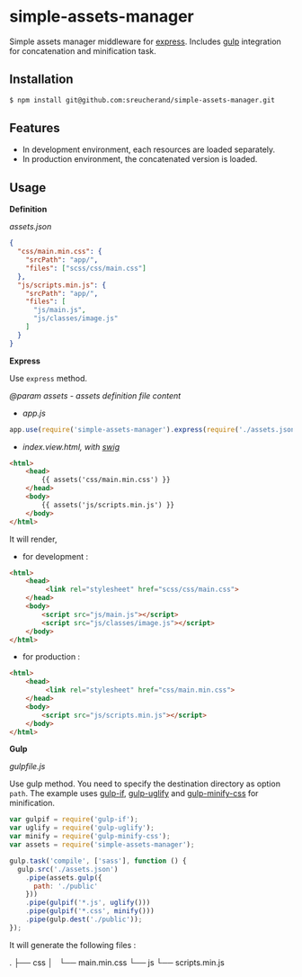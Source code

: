 # simple-assets-manager

Simple assets manager middleware for [express](https://github.com/strongloop/express). Includes [gulp](https://github.com/gulpjs/gulp) integration for concatenation and minification task.

## Installation

```bash
$ npm install git@github.com:sreucherand/simple-assets-manager.git
```

## Features

- In development environment, each resources are loaded separately.
- In production environment, the concatenated version is loaded.

## Usage

**Definition**

*assets.json*

```json
{
  "css/main.min.css": {
    "srcPath": "app/",
    "files": ["scss/css/main.css"]
  },
  "js/scripts.min.js": {
    "srcPath": "app/",
    "files": [
      "js/main.js",
      "js/classes/image.js"
    ]
  }
}
```

**Express**

Use `express` method.

*@param assets - assets definition file content*

- *app.js*

```javascript
app.use(require('simple-assets-manager').express(require('./assets.json')));
```

- *index.view.html, with [swig](https://github.com/paularmstrong/swig)*

```html
<html>
	<head>
		{{ assets('css/main.min.css') }}
	</head>
	<body>
		{{ assets('js/scripts.min.js') }}
	</body>
</html>
```

It will render,

- for development :

```html
<html>
	<head>
		 <link rel="stylesheet" href="scss/css/main.css">
	</head>
	<body>
		<script src="js/main.js"></script>
		<script src="js/classes/image.js"></script>
	</body>
</html>
```

- for production :

```html
<html>
	<head>
		 <link rel="stylesheet" href="css/main.min.css">
	</head>
	<body>
		<script src="js/scripts.min.js"></script>
	</body>
</html>
```

**Gulp**

*gulpfile.js*

Use gulp method. You need to specify the destination directory as option `path`. The example uses [gulp-if](https://github.com/robrich/gulp-if), [gulp-uglify](https://github.com/terinjokes/gulp-uglify) and [gulp-minify-css](https://github.com/jonathanepollack/gulp-minify-css) for minification.

```javascript
var gulpif = require('gulp-if');
var uglify = require('gulp-uglify');
var minify = require('gulp-minify-css');
var assets = require('simple-assets-manager');

gulp.task('compile', ['sass'], function () {
  gulp.src('./assets.json')
    .pipe(assets.gulp({
      path: './public'
    }))
    .pipe(gulpif('*.js', uglify()))
    .pipe(gulpif('*.css', minify()))
    .pipe(gulp.dest('./public'));
});
```

It will generate the following files :

.
├── css
│   └── main.min.css
└── js
    └── scripts.min.js
